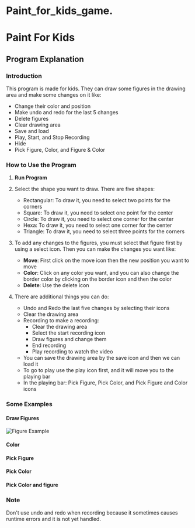 # Paint_for_kids_game.
# Paint For Kids

## Program Explanation

### Introduction

This program is made for kids. They can draw some figures in the drawing area and make some changes on it like:

- Change their color and position
- Make undo and redo for the last 5 changes
- Delete figures
- Clear drawing area
- Save and load
- Play, Start, and Stop Recording
- Hide
- Pick Figure, Color, and Figure & Color

### How to Use the Program

1. **Run Program**

2. Select the shape you want to draw. There are five shapes:

    - Rectangular: To draw it, you need to select two points for the corners
    - Square: To draw it, you need to select one point for the center
    - Circle: To draw it, you need to select one corner for the center
    - Hexa: To draw it, you need to select one corner for the center
    - Triangle: To draw it, you need to select three points for the corners

3. To add any changes to the figures, you must select that figure first by using a select icon. Then you can make the changes you want like:

    - **Move**: First click on the move icon then the new position you want to move
    - **Color**: Click on any color you want, and you can also change the border color by clicking on the border icon and then the color
    - **Delete**: Use the delete icon

4. There are additional things you can do:

    - Undo and Redo the last five changes by selecting their icons
    - Clear the drawing area
    - Recording to make a recording:
        - Clear the drawing area
        - Select the start recording icon
        - Draw figures and change them
        - End recording
        - Play recording to watch the video
    - You can save the drawing area by the save icon and then we can load it
    - To go to play use the play icon first, and it will move you to the playing bar
    - In the playing bar: Pick Figure, Pick Color, and Pick Figure and Color icons

### Some Examples

#### Draw Figures
![Figure Example](![image](https://github.com/yaraFarouk/Paint_for_kids_game/assets/142579909/40a2b768-7248-43bc-83ff-212f0dd3194a)
 "Figure Example")

#### Color

#### Pick Figure

#### Pick Color

#### Pick Color and figure

### Note

Don't use undo and redo when recording because it sometimes causes runtime errors and it is not yet handled.

